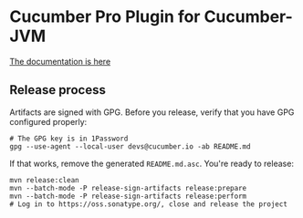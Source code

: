 # Cucumber Pro Plugin for Cucumber-JVM

[The documentation is here]()

## Release process

Artifacts are signed with GPG. Before you release, verify that you have
GPG configured properly:

    # The GPG key is in 1Password
    gpg --use-agent --local-user devs@cucumber.io -ab README.md

If that works, remove the generated `README.md.asc`. You're ready to release:

    mvn release:clean
    mvn --batch-mode -P release-sign-artifacts release:prepare
    mvn --batch-mode -P release-sign-artifacts release:perform
    # Log in to https://oss.sonatype.org/, close and release the project
